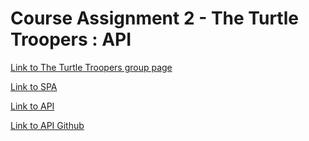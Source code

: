 # Course Assignment 2 - The Turtle Troopers : API
[Link to The Turtle Troopers group page](https://jesper3005.github.io/TTTAgenda/)

[Link to SPA](#)

[Link to API](#)

[Link to API Github](https://github.com/mich561d/CA2_TTT_API)
